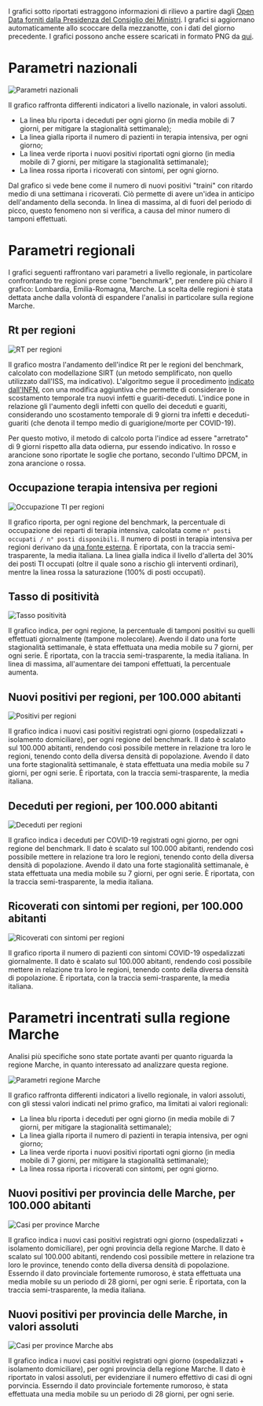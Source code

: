 I grafici sotto riportati estraggono informazioni di rilievo a partire dagli [Open Data forniti dalla Presidenza del Consiglio dei Ministri](https://github.com/pcm-dpc/COVID-19). I grafici si aggiornano automaticamente allo scoccare della mezzanotte, con i dati del giorno precedente. I grafici possono anche essere scaricati in formato PNG da [qui](https://github.com/maldins46/CovidAnalysis/releases/latest).

# Parametri nazionali

![Parametri nazionali](./docs/parametri_italia.png)

Il grafico raffronta differenti indicatori a livello nazionale, in valori assoluti. 
- La linea blu riporta i deceduti per ogni giorno (in media mobile di 7 giorni, per mitigare la stagionalità settimanale); 
- La linea gialla riporta il numero di pazienti in terapia intensiva, per ogni giorno; 
- La linea verde riporta i nuovi positivi riportati ogni giorno (in media mobile di 7 giorni, per mitigare la stagionalità settimanale);
- La linea rossa riporta i ricoverati con sintomi, per ogni giorno.

Dal grafico si vede bene come il numero di nuovi positivi "traini" con ritardo medio di una settimana i ricoverati. Ciò permette di avere un'idea in anticipo dell'andamento della seconda. In linea di massima, al di fuori del periodo di picco, questo fenomeno non si verifica, a causa del minor numero di tamponi effettuati.

# Parametri regionali

I grafici seguenti raffrontano vari parametri a livello regionale, in particolare confrontando tre regioni prese come "benchmark", per rendere più chiaro il grafico: Lombardia, Emilia-Romagna, Marche. La scelta delle regioni è stata dettata anche dalla volontà di espandere l'analisi in particolare sulla regione Marche.

## Rt per regioni

![RT per regioni](./docs/rt_per_regioni.png)

Il grafico mostra l'andamento dell'indice Rt per le regioni del benchmark, calcolato con modellazione SIRT (un metodo semplificato, non quello utilizzato dall'ISS, ma indicativo). L'algoritmo segue il procedimento [indicato dall'INFN](https://covid19.infn.it/banner/Approfondimenti.pdf), con una modifica aggiuntiva che permette di considerare lo scostamento temporale tra nuovi infetti e guariti-deceduti. L'indice pone in relazione gli l'aumento degli infetti con quello dei deceduti e guariti, considerando uno scostamento temporale di 9 giorni tra infetti e deceduti-guariti (che denota il tempo medio di guarigione/morte per COVID-19). 

Per questo motivo, il metodo di calcolo porta l'indice ad essere "arretrato" di 9 giorni rispetto alla data odierna, pur essendo indicativo. In rosso e arancione sono riportate le soglie che portano, secondo l'ultimo DPCM, in zona arancione o rossa.


## Occupazione terapia intensiva per regioni

![Occupazione TI per regioni](./docs/ti_per_regioni.png)

Il grafico riporta, per ogni regione del benchmark, la percentuale di occupazione dei reparti di terapia intensiva, calcolata come `n° posti occupati / n° posti disponibili`. Il numero di posti in terapia intensiva per regioni derivano da [una fonte esterna](https://www.infodata.ilsole24ore.com/2020/10/15/terapie-intensive-scopri-in-tempo-reale-quanti-posti-sono-occupati/). È riportata, con la traccia semi-trasparente, la media italiana. La linea gialla indica il livello d'allerta del 30% dei posti TI occupati (oltre il quale sono a rischio gli interventi ordinari), mentre la linea rossa la saturazione (100% di posti occupati).

## Tasso di positività

![Tasso positività](./docs/positivita.png)

Il grafico indica, per ogni regione, la percentuale di tamponi positivi su quelli effettuati giornalmente (tampone molecolare). Avendo il dato una forte stagionalità settimanale, è stata effettuata una media mobile su 7 giorni, per ogni serie. È riportata, con la traccia semi-trasparente, la media italiana. In linea di massima, all'aumentare dei tamponi effettuati, la percentuale aumenta.  

## Nuovi positivi per regioni, per 100.000 abitanti

![Positivi per regioni](./docs/positivi_per_regioni.png)

Il grafico indica i nuovi casi positivi registrati ogni giorno (ospedalizzati + isolamento domiciliare), per ogni regione del benchmark. Il dato è scalato sul 100.000 abitanti, rendendo così possibile mettere in relazione tra loro le regioni, tenendo conto della diversa densità di popolazione. Avendo il dato una forte stagionalità settimanale, è stata effettuata una media mobile su 7 giorni, per ogni serie. È riportata, con la traccia semi-trasparente, la media italiana.

## Deceduti per regioni, per 100.000 abitanti

![Deceduti per regioni](./docs/deceduti_per_regioni.png)

Il grafico indica i deceduti per COVID-19 registrati ogni giorno, per ogni regione del benchmark. Il dato è scalato sul 100.000 abitanti, rendendo così possibile mettere in relazione tra loro le regioni, tenendo conto della diversa densità di popolazione. Avendo il dato una forte stagionalità settimanale, è stata effettuata una media mobile su 7 giorni, per ogni serie. È riportata, con la traccia semi-trasparente, la media italiana.

## Ricoverati con sintomi per regioni, per 100.000 abitanti

![Ricoverati con sintomi per regioni](./docs/ricoverati_con_sintomi_per_regioni.png)

Il grafico riporta il numero di pazienti con sintomi COVID-19 ospedalizzati giornalmente. Il dato è scalato sul 100.000 abitanti, rendendo così possibile mettere in relazione tra loro le regioni, tenendo conto della diversa densità di popolazione. È riportata, con la traccia semi-trasparente, la media italiana.

# Parametri incentrati sulla regione Marche

Analisi più specifiche sono state portate avanti per quanto riguarda la regione Marche, in quanto interessato ad analizzare questa regione.

![Parametri regione Marche](./docs/parametri_marche.png)

Il grafico raffronta differenti indicatori a livello regionale, in valori assoluti, con gli stessi valori indicati nel primo grafico, ma limitati ai valori regionali: 
- La linea blu riporta i deceduti per ogni giorno (in media mobile di 7 giorni, per mitigare la stagionalità settimanale); 
- La linea gialla riporta il numero di pazienti in terapia intensiva, per ogni giorno; 
- La linea verde riporta i nuovi positivi riportati ogni giorno (in media mobile di 7 giorni, per mitigare la stagionalità settimanale);
- La linea rossa riporta i ricoverati con sintomi, per ogni giorno.

## Nuovi positivi per provincia delle Marche, per 100.000 abitanti

![Casi per province Marche](./docs/totale_casi_per_province_marche.png)

Il grafico indica i nuovi casi positivi registrati ogni giorno (ospedalizzati + isolamento domiciliare), per ogni provincia della regione Marche. Il dato è scalato sul 100.000 abitanti, rendendo così possibile mettere in relazione tra loro le province, tenendo conto della diversa densità di popolazione. Esserndo il dato provinciale fortemente rumoroso, è stata effettuata una media mobile su un periodo di 28 giorni, per ogni serie. È riportata, con la traccia semi-trasparente, la media italiana.

## Nuovi positivi per provincia delle Marche, in valori assoluti

![Casi per province Marche abs](./docs/totale_casi_per_province_marche_abs.png)

Il grafico indica i nuovi casi positivi registrati ogni giorno (ospedalizzati + isolamento domiciliare), per ogni provincia della regione Marche. Il dato è riportato in valosi assoluti, per evidenziare il numero effettivo di casi di ogni porvincia. Esserndo il dato provinciale fortemente rumoroso, è stata effettuata una media mobile su un periodo di 28 giorni, per ogni serie.
